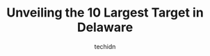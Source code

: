 ---
layout: ampstory
image: https://i0.wp.com/www.depkes.org/wp-content/uploads/2023/06/target-0-in-delaware-1685968951.jpeg?resize=640,853
author: techidn
featured: false
description: Discover the impressive array of Target options in Delaware, where you can find 10 of the largest Target establishments in the area. From renowned classics to hidden gems, Delaware offers a 
title: Unveiling the 10 Largest Target in Delaware
cover:
   title: Unveiling the 10 Largest Target in Delaware
   subtitle: Rickpate
   background: https://www.depkes.org/wp-content/uploads/2023/06/target-0-in-delaware-1685968951.jpeg

pages: 
 - layout: thirds
   top: <h1>#1 Target</h1>
   bottom: "<p>One of our to go store when in the area. The store is very clean and well organized. Been shopping at target for over 20 years and this one have a lot of new feature such</p>"
   background: https://www.depkes.org/wp-content/uploads/2023/06/target-1-in-delaware-1685968951.jpeg
   backgroundblur: true
 - layout: thirds
   top: <h1>#2 Target</h1>
   bottom: "<p>148 John Hunn Brown Rd, Dover, DE 19901, United States</p>"
   background: https://www.depkes.org/wp-content/uploads/2023/06/target-2-in-delaware-1685968952.jpeg
   cta:
      link: https://www.depkes.org/blog/unveiling-the-10-largest-target-in-delaware/
      text: Unveiling the 10 Largest Target in Delaware
 - layout: thirds
   top: <h1>#3 Target</h1>
   bottom: "<p>600 Hatton Dr, Glen Mills, PA 19342, United States</p>"
   background: https://www.depkes.org/wp-content/uploads/2023/06/target-3-in-delaware-1685968952.jpeg
   cta:
      link: https://www.depkes.org/blog/unveiling-the-10-largest-target-in-delaware/
      text: Unveiling the 10 Largest Target in Delaware
 - layout: thirds
   top: <h1>#4 Target</h1>
   bottom: "<p>125 E N Pointe Dr, Salisbury, MD 21804, United States</p>"
   background: https://images.unsplash.com/photo-1522441815192-d9f04eb0615c?ixlib=rb-4.0.3&ixid=MnwxMjA3fDB8MHxwaG90by1wYWdlfHx8fGVufDB8fHx8&auto=format&fit=crop&w=640&h=853&q=80
   cta:
      link: https://www.depkes.org/blog/unveiling-the-10-largest-target-in-delaware/
      text: Unveiling the 10 Largest Target in Delaware
 - layout: thirds
   top: <h1>#5 Target</h1>
   bottom: "<p>3240 Kirkwood Hwy, Wilmington, DE 19808, United States</p>"
   background: https://images.unsplash.com/photo-1462556791646-c201b8241a94?ixlib=rb-4.0.3&ixid=MnwxMjA3fDB8MHxwaG90by1wYWdlfHx8fGVufDB8fHx8&auto=format&fit=crop&w=640&h=853&q=80
   cta:
      link: https://www.depkes.org/blog/unveiling-the-10-largest-target-in-delaware/
      text: Unveiling the 10 Largest Target in Delaware
 - layout: thirds
   top: <h1>#6 Target Grocery</h1>
   bottom: "<p>148 John Hunn Brown Rd, Dover, DE 19901, United States</p>"
   background: https://images.unsplash.com/photo-1549241520-425e3dfc01cb?ixlib=rb-4.0.3&ixid=MnwxMjA3fDB8MHxwaG90by1wYWdlfHx8fGVufDB8fHx8&auto=format&fit=crop&w=640&h=853&q=80
   cta:
      link: https://www.depkes.org/blog/unveiling-the-10-largest-target-in-delaware/
      text: Unveiling the 10 Largest Target in Delaware
 - layout: thirds
   top: <h1>#7 Target Mobile</h1>
   bottom: "<p>800 Christiana Mall, Newark, DE 19702, United States</p>"
   background: https://images.unsplash.com/photo-1602536052359-ef94c21c5948?ixlib=rb-4.0.3&ixid=MnwxMjA3fDB8MHxwaG90by1wYWdlfHx8fGVufDB8fHx8&auto=format&fit=crop&w=640&h=853&q=80
   cta:
      link: https://www.depkes.org/blog/unveiling-the-10-largest-target-in-delaware/
      text: Unveiling the 10 Largest Target in Delaware
 - layout: thirds
   middle: Continue reading...
   background: https://images.unsplash.com/photo-1540457036297-448b6b99e91c?ixlib=rb-4.0.3&ixid=MnwxMjA3fDB8MHxwaG90by1wYWdlfHx8fGVufDB8fHx8&auto=format&fit=crop&w=640&h=853&q=80
   cta:
      link: https://www.depkes.org/blog/unveiling-the-10-largest-target-in-delaware/
      text: Unveiling the 10 Largest Target in Delaware
      
---